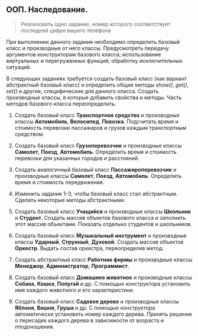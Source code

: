 ## ООП. Наследование.

>Реализовать одно задание, номер которого соответствует последней цифре вашего телефона

При выполнении данного задания необходимо определить базовый класс и производные от него классы. Предусмотреть передачу аргументов конструкторам базового класса; использование виртуальных и перегруженных функций; обработку исключительных ситуаций.

В следующих заданиях требуется создать базовый класс (как вариант абстрактный базовый класс) и определить общие методы *show()*, *get()*, *set()* и другие, специфические для данного класса. Создать производные классы, в которые добавить свойства и методы. Часть методов базового класса переопределить. 

1. Создать базовый класс **Транспортное средство** и производные классы **Автомобиль**, **Велосипед**, **Повозка**. Подсчитать время и стоимость перевозки пассажиров и грузов каждым транспортным средством.

2. Создать базовый класс **Грузоперевозчик** и производные классы **Самолет**, **Поезд**, **Автомобиль**. Определить время и стоимость перевозки для указанных городов и расстояний.

3. Создать аналогичный базовый класс **Пассажироперевозчик** и производные классы **Самолет**, **Поезд**, **Автомобиль**. Определить время и стоимость передвижения.

4. Изменить задания 1–3, чтобы базовый класс стал абстрактным. Сделать некоторые методы абстрактными.

5. Создать базовый класс **Учащийся** и производные классы **Школьник** и **Студент**. Создать массив объектов базового класса и заполнить этот массив объектами. Показать отдельно студентов и школьников.

6. Создать базовый класс **Музыкальный инструмент** и производные классы **Ударный**, **Струнный**, **Духовой**. Создать массив объектов **Оркестр**. Выдать состав оркестра, переопределив метод.

7. Создать абстрактный класс **Работник фирмы** и производные классы **Менеджер**, **Администратор**, **Программист**.

9. Создать базовый класс **Домашнее животное** и производные классы **Собака**, **Кошка**, **Попугай** и др. С помощью конструктора установить имя каждого животного и его характеристики.

0. Создать базовый класс **Садовое дерево** и производные классы **Яблоня**, **Вишня**, **Груша** и др. С помощью конструктора автоматически установить номер каждого дерева. Принять решение о пересадке каждого дерева в зависимости от возраста и плодоношения.
